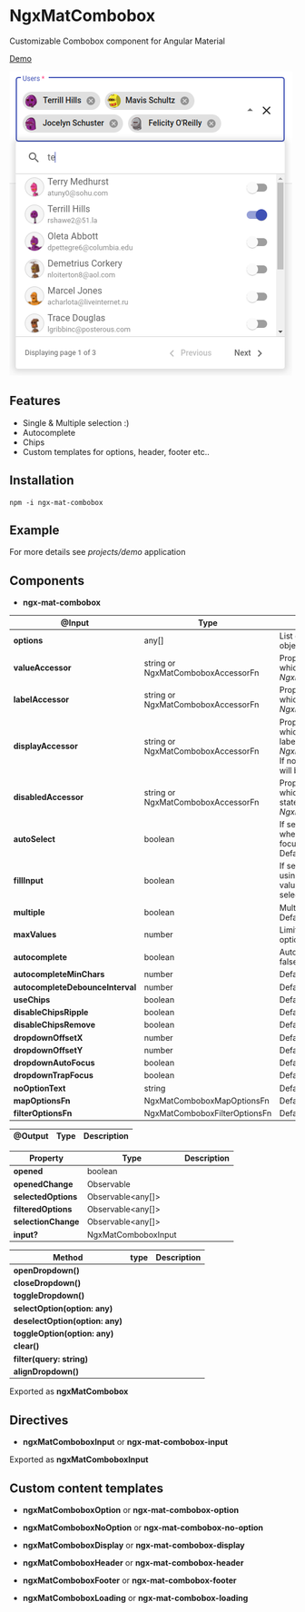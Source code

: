 # NgxMatCombobox

Customizable Combobox component for Angular Material

[Demo](https://ngx-mat-combobox.web.app/)

![Screenshot](https://raw.githubusercontent.com/w3soto/ngx-mat-combobox/master/readme.png "Screenshot")

## Features
* Single & Multiple selection :)
* Autocomplete
* Chips
* Custom templates for options, header, footer etc..

## Installation
```shell
npm -i ngx-mat-combobox
```

## Example

For more details see *projects/demo* application

## Components
 
* **ngx-mat-combobox**

| @Input | Type | Description |
| ------ | ---- | ----------- |
| **options** | any[] | List of strings or complex objects. Default []. |
| **valueAccessor** | string or NgxMatComboboxAccessorFn | Property of option's object which holds the 'value' or *NgxMatComboboxAccessorFn*. |
| **labelAccessor** | string or NgxMatComboboxAccessorFn | Property of option's object which holds the 'label' or *NgxMatComboboxAccessorFn*. |
| **displayAccessor** | string or NgxMatComboboxAccessorFn | Property of option's object which holds the 'selected label' or *NgxMatComboboxAccessorFn*. If not defined **labelAccessor** will be used. |
| **disabledAccessor** | string or NgxMatComboboxAccessorFn | Property of option's object which holds the 'disabled state' or *NgxMatComboboxAccessorFn*. |
| **autoSelect** | boolean | If set, value model is updated when option is activated (e.g. focused by key navigation). Default false. |
| **fillInput** | boolean | If set, search input is updated using *selectedLabelAccessor* value. Works only in single selection mode. Default false. |
| **multiple** | boolean | Multiple selection mode. Default false. |
| **maxValues** | number | Limit maximum selected options. Default 0 (no limit). |
| **autocomplete** | boolean | Autocomplete mode. Default false. |
| **autocompleteMinChars** | number | Default 0. |
| **autocompleteDebounceInterval** | number | Default 400. |
| **useChips** | boolean | Default false. |
| **disableChipsRipple** | boolean | Default false. |
| **disableChipsRemove**| boolean | Default false. |
| **dropdownOffsetX** | number | Default 0. |
| **dropdownOffsetY** | number | Default 0. |
| **dropdownAutoFocus** | boolean | Default false. |
| **dropdownTrapFocus** | boolean | Default false. |
| **noOptionText** | string | Default 'No Results'. |
| **mapOptionsFn** | NgxMatComboboxMapOptionsFn | Default undefined. |
| **filterOptionsFn** | NgxMatComboboxFilterOptionsFn | Default undefined. |


| @Output | Type | Description |
| ------- | ---- | ----------- |


| Property | Type | Description |
| -------- | ---- | ----------- |
| **opened** | boolean | |
| **openedChange** | Observable<boolean> | |
| **selectedOptions** | Observable<any[]> | |
| **filteredOptions** | Observable<any[]> | |
| **selectionChange** | Observable<any[]> | |
| **input?** | NgxMatComboboxInput | |


| Method | type | Description |
| ------ | ---- | ----------- |
| **openDropdown()** | |
| **closeDropdown()** | |
| **toggleDropdown()** | |
| **selectOption(option: any)** | |
| **deselectOption(option: any)** | |
| **toggleOption(option: any)** | |
| **clear()** | |
| **filter(query: string)** | |
| **alignDropdown()** | |

Exported as **ngxMatCombobox**


## Directives

* **ngxMatComboboxInput** or **ngx-mat-combobox-input**

Exported as **ngxMatComboboxInput**


## Custom content templates

* **ngxMatComboboxOption** or **ngx-mat-combobox-option**

* **ngxMatComboboxNoOption** or **ngx-mat-combobox-no-option**

* **ngxMatComboboxDisplay** or **ngx-mat-combobox-display**

* **ngxMatComboboxHeader** or **ngx-mat-combobox-header**

* **ngxMatComboboxFooter** or **ngx-mat-combobox-footer**

* **ngxMatComboboxLoading** or **ngx-mat-combobox-loading**

